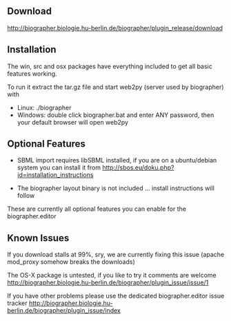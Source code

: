## Download ##
http://biographer.biologie.hu-berlin.de/biographer/plugin_release/download

## Installation ##
The win, src and osx packages have everything included to get all basic features working.

To run it extract the tar.gz file and start web2py (server used by biographer) with
  * Linux: ./biographer
  * Windows: double click biographer.bat and enter ANY password, then your default browser will open web2py


## Optional Features ##
  * SBML import requires libSBML installed, if you are on a ubuntu/debian system you can install it from http://sbos.eu/doku.php?id=installation_instructions

  * The biographer layout binary is not included ... install instructions will follow

These are currently all optional features you can enable for the biographer.editor

## Known Issues ##
If you download stalls at 99%, sry, we are currently fixing this issue (apache mod\_proxy somehow breaks the downloads)

The OS-X package is untested, if you like to try it comments are welcome
http://biographer.biologie.hu-berlin.de/biographer/plugin_issue/issue/1

If you have other problems please use the dedicated biographer.editor issue tracker http://biographer.biologie.hu-berlin.de/biographer/plugin_issue/index